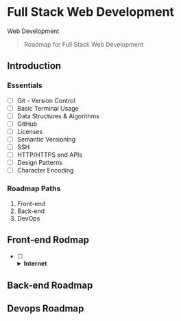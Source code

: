 # Full Stack Web Development
Web Development

> Roadmap for Full Stack Web Development 

## Introduction

### Essentials

- [ ] Git - Version Control
- [ ] Basic Terminal Usage
- [ ] Data Structures & Algorithms
- [ ] GitHub
- [ ] Licenses
- [ ] Semantic Versioning
- [ ] SSH
- [ ] HTTP/HTTPS and APIs
- [ ] Design Patterns
- [ ] Character Encoding

### Roadmap Paths
1. Front-end
2. Back-end
3. DevOps

## Front-end Rodmap

- [ ] <details>
  <summary><b>Internet</b></summary>
  
  1. How does the internet work?
  2. What is HTTP?
  3. Browser and how they work?
  4. DNS and how it works?
  5. What is Domain Name?
  6. What is hosting?
</details>

## Back-end Roadmap

## Devops Roadmap